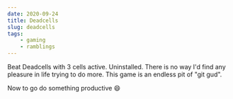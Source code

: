 ```yaml
---
date: 2020-09-24
title: Deadcells
slug: deadcells
tags:
    - gaming
    - ramblings
---
```


Beat Deadcells with 3 cells active.
Uninstalled.
There is no way I'd find any pleasure in life trying to do more.
This game is an endless pit of "git gud".

Now to go do something productive 😄
